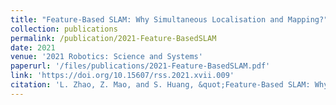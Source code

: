 ```yaml
---
title: "Feature-Based SLAM: Why Simultaneous Localisation and Mapping?"
collection: publications
permalink: /publication/2021-Feature-BasedSLAM
date: 2021
venue: '2021 Robotics: Science and Systems'
paperurl: '/files/publications/2021-Feature-BasedSLAM.pdf'
link: 'https://doi.org/10.15607/rss.2021.xvii.009'
citation: 'L. Zhao, Z. Mao, and S. Huang, &quot;Feature-Based SLAM: Why Simultaneous Localisation and Mapping?&quot; <i>Robotics: Science and Systems,</i> 2021. doi:10.15607/rss.2021.xvii.009'
---
```

